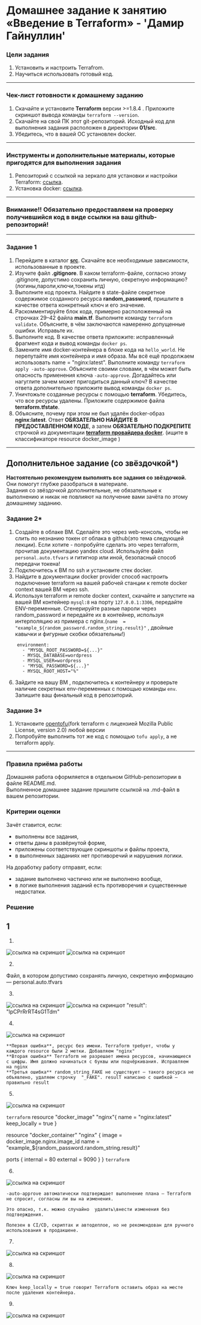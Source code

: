 # Домашнее задание к занятию «Введение в Terraform» - 'Дамир Гайнуллин'

### Цели задания

1. Установить и настроить Terrafrom.
2. Научиться использовать готовый код.

------

### Чек-лист готовности к домашнему заданию

1. Скачайте и установите **Terraform** версии >=1.8.4 . Приложите скриншот вывода команды ```terraform --version```.
2. Скачайте на свой ПК этот git-репозиторий. Исходный код для выполнения задания расположен в директории **01/src**.
3. Убедитесь, что в вашей ОС установлен docker.

------

### Инструменты и дополнительные материалы, которые пригодятся для выполнения задания

1. Репозиторий с ссылкой на зеркало для установки и настройки Terraform: [ссылка](https://github.com/netology-code/devops-materials).
2. Установка docker: [ссылка](https://docs.docker.com/engine/install/ubuntu/). 
------
### Внимание!! Обязательно предоставляем на проверку получившийся код в виде ссылки на ваш github-репозиторий!
------

### Задание 1

1. Перейдите в каталог [**src**](https://github.com/netology-code/ter-homeworks/tree/main/01/src). Скачайте все необходимые зависимости, использованные в проекте. 
2. Изучите файл **.gitignore**. В каком terraform-файле, согласно этому .gitignore, допустимо сохранить личную, секретную информацию?(логины,пароли,ключи,токены итд)
3. Выполните код проекта. Найдите  в state-файле секретное содержимое созданного ресурса **random_password**, пришлите в качестве ответа конкретный ключ и его значение.
4. Раскомментируйте блок кода, примерно расположенный на строчках 29–42 файла **main.tf**.
Выполните команду ```terraform validate```. Объясните, в чём заключаются намеренно допущенные ошибки. Исправьте их.
5. Выполните код. В качестве ответа приложите: исправленный фрагмент кода и вывод команды ```docker ps```.
6. Замените имя docker-контейнера в блоке кода на ```hello_world```. Не перепутайте имя контейнера и имя образа. Мы всё ещё продолжаем использовать name = "nginx:latest". Выполните команду ```terraform apply -auto-approve```.
Объясните своими словами, в чём может быть опасность применения ключа  ```-auto-approve```. Догадайтесь или нагуглите зачем может пригодиться данный ключ? В качестве ответа дополнительно приложите вывод команды ```docker ps```.
8. Уничтожьте созданные ресурсы с помощью **terraform**. Убедитесь, что все ресурсы удалены. Приложите содержимое файла **terraform.tfstate**. 
9. Объясните, почему при этом не был удалён docker-образ **nginx:latest**. Ответ **ОБЯЗАТЕЛЬНО НАЙДИТЕ В ПРЕДОСТАВЛЕННОМ КОДЕ**, а затем **ОБЯЗАТЕЛЬНО ПОДКРЕПИТЕ** строчкой из документации [**terraform провайдера docker**](https://docs.comcloud.xyz/providers/kreuzwerker/docker/latest/docs).  (ищите в классификаторе resource docker_image )


------

## Дополнительное задание (со звёздочкой*)

**Настоятельно рекомендуем выполнять все задания со звёздочкой.** Они помогут глубже разобраться в материале.   
Задания со звёздочкой дополнительные, не обязательные к выполнению и никак не повлияют на получение вами зачёта по этому домашнему заданию. 

### Задание 2*

1. Создайте в облаке ВМ. Сделайте это через web-консоль, чтобы не слить по незнанию токен от облака в github(это тема следующей лекции). Если хотите - попробуйте сделать это через terraform, прочитав документацию yandex cloud. Используйте файл ```personal.auto.tfvars``` и гитигнор или иной, безопасный способ передачи токена!
2. Подключитесь к ВМ по ssh и установите стек docker.
3. Найдите в документации docker provider способ настроить подключение terraform на вашей рабочей станции к remote docker context вашей ВМ через ssh.
4. Используя terraform и  remote docker context, скачайте и запустите на вашей ВМ контейнер ```mysql:8``` на порту ```127.0.0.1:3306```, передайте ENV-переменные. Сгенерируйте разные пароли через random_password и передайте их в контейнер, используя интерполяцию из примера с nginx.(```name  = "example_${random_password.random_string.result}"```  , двойные кавычки и фигурные скобки обязательны!) 
```
    environment:
      - "MYSQL_ROOT_PASSWORD=${...}"
      - MYSQL_DATABASE=wordpress
      - MYSQL_USER=wordpress
      - "MYSQL_PASSWORD=${...}"
      - MYSQL_ROOT_HOST="%"
```

6. Зайдите на вашу ВМ , подключитесь к контейнеру и проверьте наличие секретных env-переменных с помощью команды ```env```. Запишите ваш финальный код в репозиторий.

### Задание 3*
1. Установите [opentofu](https://opentofu.org/)(fork terraform с лицензией Mozilla Public License, version 2.0) любой версии
2. Попробуйте выполнить тот же код с помощью ```tofu apply```, а не terraform apply.
------

### Правила приёма работы

Домашняя работа оформляется в отдельном GitHub-репозитории в файле README.md.   
Выполненное домашнее задание пришлите ссылкой на .md-файл в вашем репозитории.

### Критерии оценки

Зачёт ставится, если:

* выполнены все задания,
* ответы даны в развёрнутой форме,
* приложены соответствующие скриншоты и файлы проекта,
* в выполненных заданиях нет противоречий и нарушения логики.

На доработку работу отправят, если:

* задание выполнено частично или не выполнено вообще,
* в логике выполнения заданий есть противоречия и существенные недостатки. 


### Решение

## 1
1. 
![ссылка на скриншот](https://github.com/Reqroot-pro/devops-netology/blob/main/terraform/01/images/1.png)
![ссылка на скриншот](https://github.com/Reqroot-pro/devops-netology/blob/main/terraform/01/images/2.png)

2. 
Файл, в котором допустимо сохранять личную, секретную информацию  — personal.auto.tfvars

3. 
![ссылка на скриншот](https://github.com/Reqroot-pro/devops-netology/blob/main/terraform/01/images/4.png)
![ссылка на скриншот](https://github.com/Reqroot-pro/devops-netology/blob/main/terraform/01/images/5.png)
"result": "lpCPrRrRT4sG1Tdm"

4. 
![ссылка на скриншот](https://github.com/Reqroot-pro/devops-netology/blob/main/terraform/01/images/6.png)
```
**Первая ошибка**, ресурс без имени. Terraform требует, чтобы у каждого resource были 2 метки. Добавляем "nginx"
**Вторая ошибка** Terraform не разрешает имена ресурсов, начинающиеся с цифры. Имя должно начинаться с буквы или подчёркивания. Исправляем на nginx
**Третья ошибка** random_string_FAKE не существует — такого ресурса не объявлено, удаляем строчку  "_FAKE". resulT написано с ошибкой — правильно result
```
5. 
![ссылка на скриншот](https://github.com/Reqroot-pro/devops-netology/blob/main/terraform/01/images/7.png)

`terraform`
resource "docker_image" "nginx"{
  name         = "nginx:latest"
  keep_locally = true
}

resource "docker_container" "nginx" {
  image = docker_image.nginx.image_id
  name  = "example_${random_password.random_string.result}"

  ports {
    internal = 80
    external = 9090
  }
}
`terraform`

6. 
![ссылка на скриншот](https://github.com/Reqroot-pro/devops-netology/blob/main/terraform/01/images/8.png)

```
-auto-approve автоматически подтверждает выполнение плана — Terraform не спросит, согласны ли вы на изменения.

Это опасно, т.к. можно случайно  удалить\внести изменения без подтверждения.

Полезен в CI/CD, скриптах и автодеплое, но не рекомендован для ручного использования в продакшене.
```

7. 
![ссылка на скриншот](https://github.com/Reqroot-pro/devops-netology/blob/main/terraform/01/images/9.png)


8. 
![ссылка на скриншот](https://github.com/Reqroot-pro/devops-netology/blob/main/terraform/01/images/10.png)

```
Ключ keep_locally = true говорит Terraform оставить образ на месте после удаления контейнера.

```

9. 
![ссылка на скриншот](https://github.com/Reqroot-pro/devops-netology/blob/main/terraform/01/images/11.png)